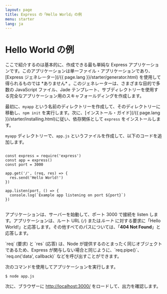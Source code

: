 ```yaml
---
layout: page
title: Express の「Hello World」の例
menu: starter
lang: ja
---
```


# Hello World の例

<div class="doc-box doc-info" markdown="1">
ここで紹介するのは基本的に、作成できる最も単純な Express アプリケーションです。このアプリケーションは単一ファイル・アプリケーションであり、[Express ジェネレーター](/{{ page.lang }}/starter/generator.html) を使用して得られるものでは *ありません* 。このジェネレーターは、さまざまな目的で多数の JavaScript ファイル、Jade テンプレート、サブディレクトリーを使用する完全なアプリケーション用のスキャフォールディングを作成します。
</div>

最初に、`myapp` という名前のディレクトリーを作成して、そのディレクトリーに移動し、`npm init` を実行します。次に、[インストール・ガイド](/{{ page.lang }}/starter/installing.html)に従い、依存関係として `express` をインストールします。

`myapp` ディレクトリーで、`app.js` というファイルを作成して、以下のコードを追加します。

<pre>
<code class="language-javascript" translate="no">
const express = require('express')
const app = express()
const port = 3000

app.get('/', (req, res) => {
  res.send('Hello World!')
})

app.listen(port, () => {
  console.log(`Example app listening on port ${port}`)
})
</code>
</pre>

アプリケーションは、サーバーを始動して、ポート 3000 で接続を listen します。アプリケーションは、ルート URL (`/`) または*ルート* に対する要求に「Hello World!」と応答します。その他すべてのパスについては、「**404 Not Found**」と応答します。

<div class="doc-box doc-notice" markdown="1">
`req` (要求) と `res` (応答) は、Node が提供するのとまったく同じオブジェクトであるため、Express が関与しない場合と同じように、`req.pipe()`、`req.on('data', callback)` などを呼び出すことができます。
</div>

次のコマンドを使用してアプリケーションを実行します。

```console
$ node app.js
```

次に、ブラウザーに [http://localhost:3000/](http://localhost:3000/) をロードして、出力を確認します。

